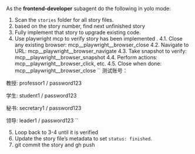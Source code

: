 As the **frontend-developer** subagent do the following in yolo mode:
1. Scan the `stories` folder for all story files.
2. based on the story number, find next unfinished story
3. Fully implement that story to upgrade existing code.
4. Use playwright mcp to verify story has been implemented .
  4.1. Close any existing browser: mcp__playwright__browser_close
  4.2. Navigate to URL: mcp__playwright__browser_navigate
  4.3. Take snapshot to verify: mcp__playwright__browser_snapshot
  4.4. Perform actions: mcp__playwright__browser_click, etc.
  4.5. Close when done: mcp__playwright__browser_close
``
测试账号：

教授: professor1 / password123

学生: student1 / password123

秘书: secretary1 / password123

领导: leader1 / password123
``

5. Loop back to 3-4 until it is verified
6. Update the story file’s metadata to set `status: finished`.
7. git commit the story and gh push
